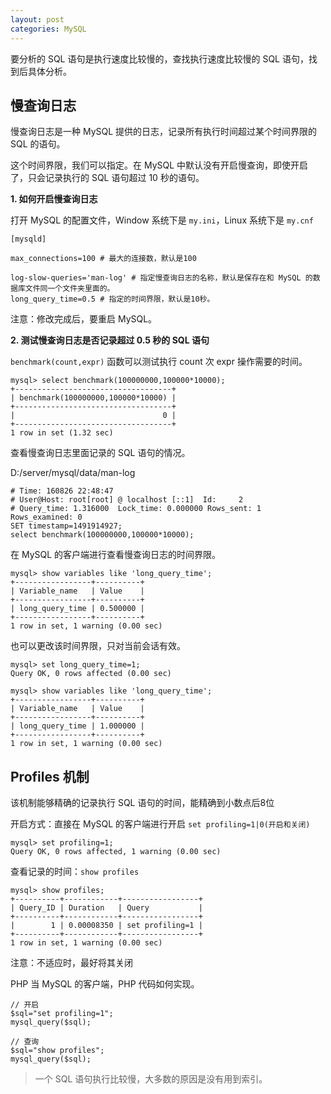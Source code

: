 ```yaml
---
layout: post
categories: MySQL
---
```


要分析的 SQL 语句是执行速度比较慢的，查找执行速度比较慢的 SQL 语句，找到后具体分析。

## 慢查询日志

慢查询日志是一种 MySQL 提供的日志，记录所有执行时间超过某个时间界限的 SQL 的语句。

这个时间界限，我们可以指定。在 MySQL 中默认没有开启慢查询，即使开启了，只会记录执行的 SQL 语句超过 10 秒的语句。

**1. 如何开启慢查询日志**

打开 MySQL 的配置文件，Window 系统下是 `my.ini`，Linux 系统下是 `my.cnf`

```
[mysqld]

max_connections=100 # 最大的连接数，默认是100

log-slow-queries='man-log' # 指定慢查询日志的名称，默认是保存在和 MySQL 的数据库文件同一个文件夹里面的。
long_query_time=0.5 # 指定的时间界限，默认是10秒。
```

注意：修改完成后，要重启 MySQL。

**2. 测试慢查询日志是否记录超过 0.5 秒的 SQL 语句**

`benchmark(count,expr)` 函数可以测试执行 count 次 expr 操作需要的时间。

```
mysql> select benchmark(100000000,100000*10000);
+-----------------------------------+
| benchmark(100000000,100000*10000) |
+-----------------------------------+
|                                 0 |
+-----------------------------------+
1 row in set (1.32 sec)
```

查看慢查询日志里面记录的 SQL 语句的情况。

D:/server/mysql/data/man-log

```
# Time: 160826 22:48:47
# User@Host: root[root] @ localhost [::1]  Id:     2
# Query_time: 1.316000  Lock_time: 0.000000 Rows_sent: 1  Rows_examined: 0
SET timestamp=1491914927;
select benchmark(100000000,100000*10000);
```

在 MySQL 的客户端进行查看慢查询日志的时间界限。

```
mysql> show variables like 'long_query_time';
+-----------------+----------+
| Variable_name   | Value    |
+-----------------+----------+
| long_query_time | 0.500000 |
+-----------------+----------+
1 row in set, 1 warning (0.00 sec)
```

也可以更改该时间界限，只对当前会话有效。

```
mysql> set long_query_time=1;
Query OK, 0 rows affected (0.00 sec)

mysql> show variables like 'long_query_time';
+-----------------+----------+
| Variable_name   | Value    |
+-----------------+----------+
| long_query_time | 1.000000 |
+-----------------+----------+
1 row in set, 1 warning (0.00 sec)
```

## Profiles 机制

该机制能够精确的记录执行 SQL 语句的时间，能精确到小数点后8位

开启方式：直接在 MySQL 的客户端进行开启 `set profiling=1|0(开启和关闭)`

```
mysql> set profiling=1;
Query OK, 0 rows affected, 1 warning (0.00 sec)
```

查看记录的时间：`show profiles`

```
mysql> show profiles;
+----------+------------+-----------------+
| Query_ID | Duration   | Query           |
+----------+------------+-----------------+
|        1 | 0.00008350 | set profiling=1 |
+----------+------------+-----------------+
1 row in set, 1 warning (0.00 sec)
```

注意：不适应时，最好将其关闭

PHP 当 MySQL 的客户端，PHP 代码如何实现。

```
// 开启
$sql="set profiling=1";
mysql_query($sql);

// 查询
$sql="show profiles";
mysql_query($sql);
```

> 一个 SQL 语句执行比较慢，大多数的原因是没有用到索引。